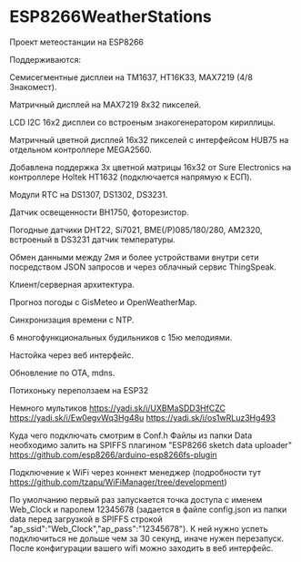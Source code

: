 # ESP8266WeatherStations

Проект метеостанции на ESP8266 

Поддерживаются:

Семисегментные дисплеи на TM1637, HT16K33, MAX7219 (4/8 Знакомест).

Матричный дисплей на MAX7219 8х32 пикселей.

LCD I2C 16х2 дисплеи со встроеным знакогенератором кириллицы.

Матричный цветной дисплей 16х32 пикселей с интерфейсом HUB75 на отдельном контроллере MEGA2560. 

Добавлена поддержка 3х цветной матрицы 16х32 от Sure Electronics на контроллере Holtek HT1632 (подключается напрямую к ЕСП).

Модули RTC на DS1307, DS1302, DS3231.

Датчик освещенности ВН1750, фоторезистор.

Погодные датчики DHT22, Si7021, BME(/P)085/180/280, AM2320, вcтроеный в DS3231 датчик температуры.

Обмен данными между 2мя и более устройствами внутри сети посредством JSON запросов и через облачный сервис ThingSpeak.

Клиент/серверная архитектура.

Прогноз погоды с GisMeteo и OpenWeatherMap.

Синхронизация времени с NTP.

6 многофункциональных будильников с 15ю мелодиями.

Настойка через веб интерфейс.

Обновление по OTA, mdns.

Потихоньку переползаем на ЕSP32


Немного мультиков
https://yadi.sk/i/UXBMaSDD3HfCZC
https://yadi.sk/i/Ew0egvWq3Hg48u
https://yadi.sk/i/os1wRLuz3Hg493


Куда чего подключать смотрим в Conf.h
Файлы из папки Data необходимо залить на SPIFFS плагином "ESP8266 sketch data uploader" https://github.com/esp8266/arduino-esp8266fs-plugin

Подключение к WiFi через коннект менеджер (подробности тут https://github.com/tzapu/WiFiManager/tree/development)

По умолчанию первый раз запускается точка доступа с именем  Web_Clock и паролем 12345678 (задается в файле config.json из папки data перед загрузкой в SPIFFS строкой  "ap_ssid":"Web_Clock","ap_pass":"12345678"). К ней нужно успеть подключиться не дольше чем за 30 секунд, иначе нужен перезапуск. После конфигурации вашего wifi можно заходить в веб интерфейс.
